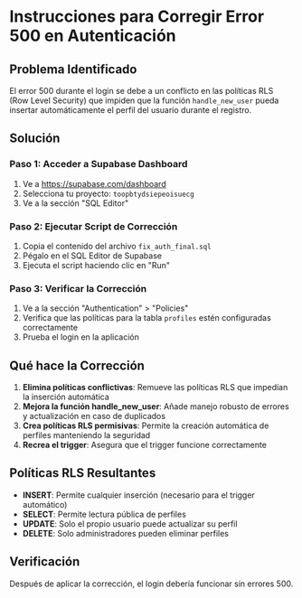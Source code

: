 # Instrucciones para Corregir Error 500 en Autenticación

## Problema Identificado
El error 500 durante el login se debe a un conflicto en las políticas RLS (Row Level Security) que impiden que la función `handle_new_user` pueda insertar automáticamente el perfil del usuario durante el registro.

## Solución

### Paso 1: Acceder a Supabase Dashboard
1. Ve a https://supabase.com/dashboard
2. Selecciona tu proyecto: `toopbtydsiepeoisuecg`
3. Ve a la sección "SQL Editor"

### Paso 2: Ejecutar Script de Corrección
1. Copia el contenido del archivo `fix_auth_final.sql`
2. Pégalo en el SQL Editor de Supabase
3. Ejecuta el script haciendo clic en "Run"

### Paso 3: Verificar la Corrección
1. Ve a la sección "Authentication" > "Policies"
2. Verifica que las políticas para la tabla `profiles` estén configuradas correctamente
3. Prueba el login en la aplicación

## Qué hace la Corrección

1. **Elimina políticas conflictivas**: Remueve las políticas RLS que impedían la inserción automática
2. **Mejora la función handle_new_user**: Añade manejo robusto de errores y actualización en caso de duplicados
3. **Crea políticas RLS permisivas**: Permite la creación automática de perfiles manteniendo la seguridad
4. **Recrea el trigger**: Asegura que el trigger funcione correctamente

## Políticas RLS Resultantes

- **INSERT**: Permite cualquier inserción (necesario para el trigger automático)
- **SELECT**: Permite lectura pública de perfiles
- **UPDATE**: Solo el propio usuario puede actualizar su perfil
- **DELETE**: Solo administradores pueden eliminar perfiles

## Verificación
Después de aplicar la corrección, el login debería funcionar sin errores 500.